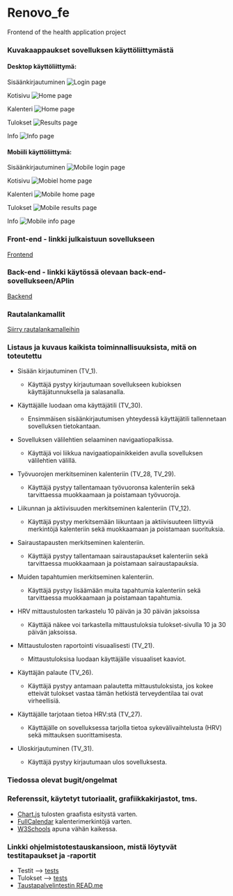 # Renovo_fe
Frontend of the health application project

### Kuvakaappaukset sovelluksen käyttöliittymästä

#### Desktop käyttöliittymä:

Sisäänkirjautuminen
![Login page](/public/img/ui_login.png)

Kotisivu
![Home page](/public/img/ui_home.png)

Kalenteri
![Home page](/public/img/ui_calendar.png)

Tulokset
![Results page](/public/img/ui_results.png)

Info
![Info page](/public/img/ui_info.png)

#### Mobiili käyttöliittymä:

Sisäänkirjautuminen ![Mobile login page](/public/img/mobile_ui_login.png)

Kotisivu ![Mobiel home page](/public/img/mobile_ui_home.png)

Kalenteri ![Mobile home page](/public/img/mobile_ui_calendar.png)

Tulokset ![Mobile results page](/public/img/mobile_ui_results.png)

Info ![Mobile info page](/public/img/mobile_ui_info.png)


### Front-end - linkki julkaistuun sovellukseen

[Frontend](www.frontend.com)

### Back-end - linkki käytössä olevaan back-end-sovellukseen/APIin

[Backend](www.backend.com)

### Rautalankamallit

[Siirry rautalankamalleihin](https://www.figma.com/design/8OiIS3HBxqU48f8joFLPv3/Renovo?node-id=4-3&p=f)

### Listaus ja kuvaus kaikista toiminnallisuuksista, mitä on toteutettu

-   Sisään kirjautuminen (TV_1).
    - Käyttäjä pystyy kirjautumaan sovellukseen kubioksen käyttäjätunnuksella ja salasanalla.

- Käyttäjälle luodaan oma käyttäjätili (TV_30).
    - Ensimmäisen sisäänkirjautumisen yhteydessä käyttäjätili tallennetaan sovelluksen tietokantaan.

-   Sovelluksen välilehtien selaaminen navigaatiopalkissa.
    - Käyttäjä voi liikkua navigaatiopainikkeiden avulla sovelluksen välilehtien välillä.

-   Työvuorojen merkitseminen kalenteriin (TV_28, TV_29).
    - Käyttäjä pystyy tallentamaan työvuoronsa kalenteriin sekä tarvittaessa muokkaamaan ja poistamaan työvuoroja.

- Liikunnan ja aktiivisuuden merkitseminen kalenteriin (TV_12).
    - Käyttäjä pystyy merkitsemään liikuntaan ja aktiivisuuteen liittyviä merkintöjä kalenteriin sekä muokkaamaan ja poistamaan suorituksia.

-   Sairaustapausten merkitseminen kalenteriin.
    - Käyttäjä pystyy tallentamaan sairaustapaukset kalenteriin sekä tarvittaessa muokkaamaan ja poistamaan sairaustapauksia.

-   Muiden tapahtumien merkitseminen kalenteriin.
    - Käyttäjä pystyy lisäämään muita tapahtumia kalenteriin sekä tarvittaessa muokkaamaan ja poistamaan tapahtumia.

-   HRV mittaustulosten tarkastelu 10 päivän ja 30 päivän jaksoissa
    - Käyttäjä näkee voi tarkastella mittaustuloksia tulokset-sivulla 10 ja 30 päivän jaksoissa.

-   Mittaustulosten raportointi visuaalisesti (TV_21).
    - Mittaustuloksisa luodaan käyttäjälle visuaaliset kaaviot.

-   Käyttäjän palaute (TV_26).
    - Käyttäjä pystyy antamaan palautetta mittaustuloksista, jos kokee etteivät tulokset vastaa tämän hetkistä terveydentilaa tai ovat virheellisiä.

-   Käyttäjälle tarjotaan tietoa HRV:stä (TV_27).
    - Käyttäjälle on sovelluksessa tarjolla tietoa sykevälivaihtelusta (HRV) sekä mittauksen suorittamisesta.

-   Uloskirjautuminen (TV_31).
    - Käyttäjä pystyy kirjautumaan ulos sovelluksesta.

### Tiedossa olevat bugit/ongelmat

### Referenssit, käytetyt tutoriaalit, grafiikkakirjastot, tms.

- [Chart.js](https://www.chartjs.org/docs/latest/) tulosten graafista esitystä varten.
- [FullCalendar](https://fullcalendar.io/) kalenterimerkintöjä varten.
- [W3Schools](https://www.w3schools.com/) apuna vähän kaikessa.

### Linkki ohjelmistotestauskansioon, mistä löytyvät testitapaukset ja -raportit

-   Testit --> [tests](tests)
-   Tulokset --> [tests](outputs)
-   [Taustapalvelintestin READ.me](tests/README.md)


